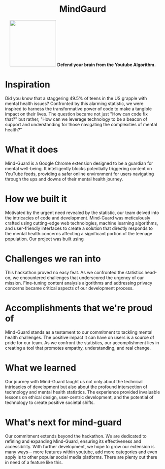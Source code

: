 <h1 align="center">MindGaurd </h1>
<p align="center">
<img src="https://cdn.discordapp.com/attachments/1202362336229462117/1205885295434932264/devFestLogo.png?ex=65d9ff32&is=65c78a32&hm=fea8bde7c48906050dd9ecb9049f9a70bc3a444fb588f550e1fb993be787b6eb&"  width="150" height="150">
<b bold>Defend your brain from the Youtube Algorithm. </b>
</p>

# Inspiration
Did you know that a staggering 49.5% of teens in the US grapple with mental health issues? Confronted by this alarming statistic, we were inspired to harness the transformative power of code to make a tangible impact on their lives. The question became not just "How can code fix that?" but rather, "How can we leverage technology to be a beacon of support and understanding for those navigating the complexities of mental health?"

# What it does
Mind-Guard is a Google Chrome extension designed to be a guardian for mental well-being. It intelligently blocks potentially triggering content on YouTube feeds, providing a safer online environment for users navigating through the ups and downs of their mental health journey.

# How we built it
Motivated by the urgent need revealed by the statistic, our team delved into the intricacies of code and development. Mind-Guard was meticulously crafted using cutting-edge web technologies, machine learning algorithms, and user-friendly interfaces to create a solution that directly responds to the mental health concerns affecting a significant portion of the teenage population. Our project was built using

# Challenges we ran into
This hackathon proved no easy feat. As we confronted the statistics head-on, we encountered challenges that underscored the urgency of our mission. Fine-tuning content analysis algorithms and addressing privacy concerns became critical aspects of our development process.

# Accomplishments that we're proud of
Mind-Guard stands as a testament to our commitment to tackling mental health challenges. The positive impact it can have on users is a source of pride for our team. As we confront the statistics, our accomplishment lies in creating a tool that promotes empathy, understanding, and real change.

# What we learned
Our journey with Mind-Guard taught us not only about the technical intricacies of development but also about the profound intersection of technology and mental health statistics. The experience provided invaluable lessons on ethical design, user-centric development, and the potential of technology to create positive societal shifts.

# What's next for mind-guard
Our commitment extends beyond the hackathon. We are dedicated to refining and expanding Mind-Guard, ensuring its effectiveness and accessibility. With further development, we hope to grow our extension is many ways-- more features within youtube, add more categories and even apply is to other popular social media platforms. There are plenty out there in need of a feature like this.
